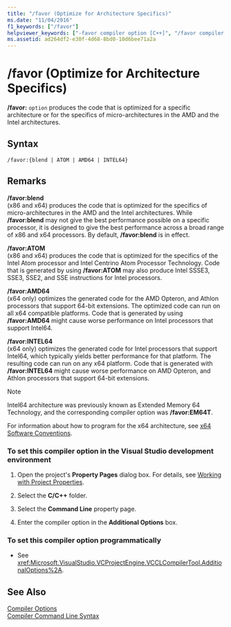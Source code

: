 ```yaml
---
title: "/favor (Optimize for Architecture Specifics)"
ms.date: "11/04/2016"
f1_keywords: ["/favor"]
helpviewer_keywords: ["-favor compiler option [C++]", "/favor compiler option [C++]"]
ms.assetid: ad264df2-e30f-4d68-8bd0-10d6bee71a2a
---
```

# /favor (Optimize for Architecture Specifics)

**/favor:** `option` produces the code that is optimized for a specific architecture or for the specifics of micro-architectures in the AMD and the Intel architectures.

## Syntax

```
/favor:{blend | ATOM | AMD64 | INTEL64}
```

## Remarks

**/favor:blend**<br/>
(x86 and x64) produces the code that is optimized for the specifics of micro-architectures in the AMD and the Intel architectures. While **/favor:blend** may not give the best performance possible on a specific processor, it is designed to give the best performance across a broad range of x86 and x64 processors. By default, **/favor:blend** is in effect.

**/favor:ATOM**<br/>
(x86 and x64) produces the code that is optimized for the specifics of the Intel Atom processor and Intel Centrino Atom Processor Technology. Code that is generated by using **/favor:ATOM** may also produce Intel SSSE3, SSE3, SSE2, and SSE instructions for Intel processors.

**/favor:AMD64**<br/>
(x64 only) optimizes the generated code for the AMD Opteron, and Athlon processors that support 64-bit extensions. The optimized code can run on all x64 compatible platforms. Code that is generated by using **/favor:AMD64** might cause worse performance on Intel processors that support Intel64.

**/favor:INTEL64**<br/>
(x64 only) optimizes the generated code for Intel processors that support Intel64, which typically yields better performance for that platform. The resulting code can run on any x64 platform. Code that is generated with **/favor:INTEL64** might cause worse performance on AMD Opteron, and Athlon processors that support 64-bit extensions.

> [!NOTE]
> Intel64 architecture was previously known as Extended Memory 64 Technology, and the corresponding compiler option was **/favor:EM64T**.

For information about how to program for the x64 architecture, see [x64 Software Conventions](../../build/x64-software-conventions.md).

### To set this compiler option in the Visual Studio development environment

1. Open the project's **Property Pages** dialog box. For details, see [Working with Project Properties](../working-with-project-properties.md).

1. Select the **C/C++** folder.

1. Select the **Command Line** property page.

1. Enter the compiler option in the **Additional Options** box.

### To set this compiler option programmatically

- See <xref:Microsoft.VisualStudio.VCProjectEngine.VCCLCompilerTool.AdditionalOptions%2A>.

## See Also

[Compiler Options](compiler-options.md)<br/>
[Compiler Command Line Syntax](../compiler-command-line-syntax.md)